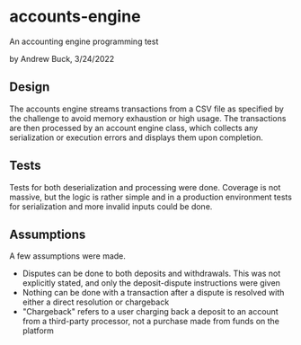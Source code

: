 # accounts-engine
An accounting engine programming test

by Andrew Buck, 3/24/2022

## Design
The accounts engine streams transactions from a CSV file as specified by the challenge to avoid memory exhaustion or high usage. The transactions are then processed by an account engine class, which collects any serialization or execution errors and displays them upon completion.

## Tests
Tests for both deserialization and processing were done. Coverage is not massive, but the logic is rather simple and in a production environment tests for serialization and more invalid inputs could be done.

## Assumptions
A few assumptions were made. 
- Disputes can be done to both deposits and withdrawals. This was not explicitly stated, and only the deposit-dispute instructions were given
- Nothing can be done with a transaction after a dispute is resolved with either a direct resolution or chargeback
- "Chargeback" refers to a user charging back a deposit to an account from a third-party processor, not a purchase made from funds on the platform
